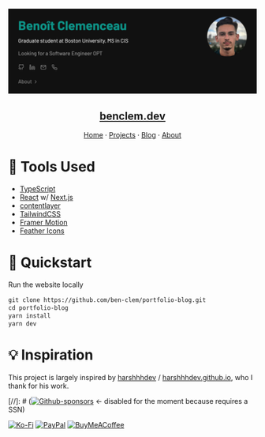 [![banner.png](/public/static/img/banner.png "benclem.dev")](https://benclem.dev/)

<p align="center">
  <a href="https://benclem.dev">
    <h2 align="center">benclem.dev</h2>
  </a>
</p>
<p align="center">
  <a href="https://benclem.dev">Home</a>
    ·
  <a href="https://benclem.dev/projects">Projects</a>
    ·
  <a href="https://benclem.dev/blog">Blog</a>
    ·
  <a href="https://benclem.dev/about">About</a>
 </p>

# 🔨 Tools Used

- [TypeScript](https://typescriptlang.org)
- [React](https://reactjs.org/) w/ [Next.js](https://nextjs.org/)
- [contentlayer](https://www.contentlayer.dev/)
- [TailwindCSS](https://tailwindcss.com/)
- [Framer Motion](https://framer.com/motion)
- [Feather Icons](https://feathericons.com/)

# 🚀 Quickstart

Run the website locally

```
git clone https://github.com/ben-clem/portfolio-blog.git
cd portfolio-blog
yarn install
yarn dev
```

# 💡 Inspiration

This project is largely inspired by [harshhhdev](https://github.com/harshhhdev) / [harshhhdev.github.io](https://github.com/harshhhdev/harshhhdev.github.io), who I thank for his work.

[//]: # ([![Github-sponsors](https://img.shields.io/badge/sponsor-30363D?style=for-the-badge&logo=GitHub-Sponsors&logoColor=#EA4AAA)](https://github.com/sponsors/ben-clem) <- disabled for the moment because requires a SSN)

[![Ko-Fi](https://img.shields.io/badge/Ko--fi-F16061?style=for-the-badge&logo=ko-fi&logoColor=white)](https://ko-fi.com/benclem)
[![PayPal](https://img.shields.io/badge/PayPal-00457C?style=for-the-badge&logo=paypal&logoColor=white)](https://bit.ly/paypal-donate-benclem)
[![BuyMeACoffee](https://img.shields.io/badge/Buy%20Me%20a%20Coffee-ffdd00?style=for-the-badge&logo=buy-me-a-coffee&logoColor=black)](https://buymeacoffee.com/benclem)
